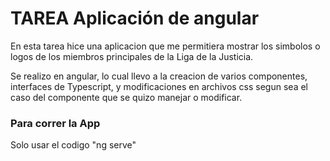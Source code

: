 # TAREA Aplicación de angular

En esta tarea hice una aplicacion que me permitiera mostrar los simbolos o logos de los miembros principales de la Liga de la Justicia.

Se realizo en angular, lo cual llevo a la creacion de varios componentes, interfaces de Typescript, y modificaciones en archivos css segun sea el caso del componente que se quizo manejar o modificar.

### Para correr la App

Solo usar el codigo "ng serve"


